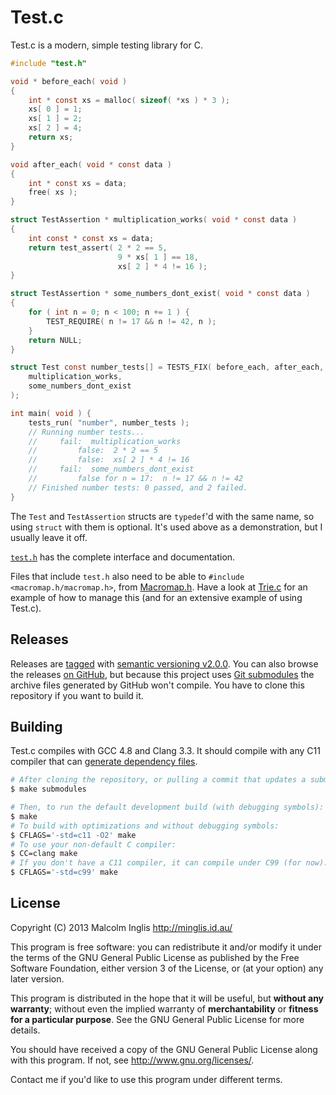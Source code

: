 # Test.c

Test.c is a modern, simple testing library for C.

``` c
#include "test.h"

void * before_each( void )
{
    int * const xs = malloc( sizeof( *xs ) * 3 );
    xs[ 0 ] = 1;
    xs[ 1 ] = 2;
    xs[ 2 ] = 4;
    return xs;
}

void after_each( void * const data )
{
    int * const xs = data;
    free( xs );
}

struct TestAssertion * multiplication_works( void * const data )
{
    int const * const xs = data;
    return test_assert( 2 * 2 == 5,
                        9 * xs[ 1 ] == 18,
                        xs[ 2 ] * 4 != 16 );
}

struct TestAssertion * some_numbers_dont_exist( void * const data )
{
    for ( int n = 0; n < 100; n += 1 ) {
        TEST_REQUIRE( n != 17 && n != 42, n );
    }
    return NULL;
}

struct Test const number_tests[] = TESTS_FIX( before_each, after_each,
    multiplication_works,
    some_numbers_dont_exist
);

int main( void ) {
    tests_run( "number", number_tests );
    // Running number tests...
    //     fail:  multiplication_works
    //         false:  2 * 2 == 5
    //         false:  xs[ 2 ] * 4 != 16
    //     fail:  some_numbers_dont_exist
    //         false for n = 17:  n != 17 && n != 42
    // Finished number tests: 0 passed, and 2 failed.
}
```

The `Test` and `TestAssertion` structs are `typedef`'d with the same name, so using `struct` with them is optional. It's used above as a demonstration, but I usually leave it off.

[`test.h`](/test.h) has the complete interface and documentation.

Files that include `test.h` also need to be able to `#include <macromap.h/macromap.h>`, from [Macromap.h](https://github.com/mcinglis/macromap.h). Have a look at [Trie.c](https://github.com/mcinglis/trie.c) for an example of how to manage this (and for an extensive example of using Test.c).


## Releases

Releases are [tagged](http://git-scm.com/book/en/Git-Basics-Tagging) with [semantic versioning v2.0.0](http://semver.org/spec/v2.0.0.html). You can also browse the releases [on GitHub](https://github.com/mcinglis/test.c/releases), but because this project uses [Git submodules](http://git-scm.com/book/en/Git-Tools-Submodules) the archive files generated by GitHub won't compile. You have to clone this repository if you want to build it.


## Building

Test.c compiles with GCC 4.8 and Clang 3.3. It should compile with any C11 compiler that can [generate dependency files](/Makefile#L24).

``` sh
# After cloning the repository, or pulling a commit that updates a submodule:
$ make submodules

# Then, to run the default development build (with debugging symbols):
$ make
# To build with optimizations and without debugging symbols:
$ CFLAGS='-std=c11 -O2' make
# To use your non-default C compiler:
$ CC=clang make
# If you don't have a C11 compiler, it can compile under C99 (for now):
$ CFLAGS='-std=c99' make
```


## License

Copyright (C) 2013 Malcolm Inglis <http://minglis.id.au/>

This program is free software: you can redistribute it and/or modify it under the terms of the GNU General Public License as published by the Free Software Foundation, either version 3 of the License, or (at your option) any later version.

This program is distributed in the hope that it will be useful, but **without any warranty**; without even the implied warranty of **merchantability** or **fitness for a particular purpose**. See the GNU General Public License for more details.

You should have received a copy of the GNU General Public License along with this program. If not, see <http://www.gnu.org/licenses/>.

Contact me if you'd like to use this program under different terms.

